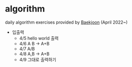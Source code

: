 # algorithm
daily algorithm exercises provided by [Baekjoon](https://www.acmicpc.net/) (April 2022~)

* 입출력
  * 4/5 hello world 출력
  * 4/6 A B -> A+B
  * 4/7 A/B
  * 4/8 A,B -> A+B
  * 4/9 그대로 출력하기
